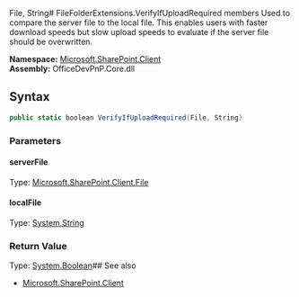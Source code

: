 File, String# FileFolderExtensions.VerifyIfUploadRequired members
Used to compare the server file to the local file.
            This enables users with faster download speeds but slow upload speeds to evaluate if the server file should be overwritten.  

**Namespace:** [Microsoft.SharePoint.Client](Microsoft.SharePoint.Client.md)  
**Assembly:** OfficeDevPnP.Core.dll  
## Syntax
```C#
public static boolean VerifyIfUploadRequired(File, String)
```
### Parameters
#### serverFile
Type: [Microsoft.SharePoint.Client.File](Microsoft.SharePoint.Client.File.md) 
#### 
#### localFile
Type: [System.String](System.String.md) 
#### 
### Return Value
Type: [System.Boolean](System.Boolean.md)## See also
- [Microsoft.SharePoint.Client](Microsoft.SharePoint.Client.md)
